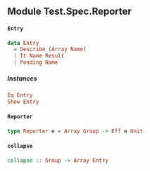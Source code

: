 ## Module Test.Spec.Reporter

#### `Entry`

``` purescript
data Entry
  = Describe (Array Name)
  | It Name Result
  | Pending Name
```

##### Instances
``` purescript
Eq Entry
Show Entry
```

#### `Reporter`

``` purescript
type Reporter e = Array Group -> Eff e Unit
```

#### `collapse`

``` purescript
collapse :: Group -> Array Entry
```


